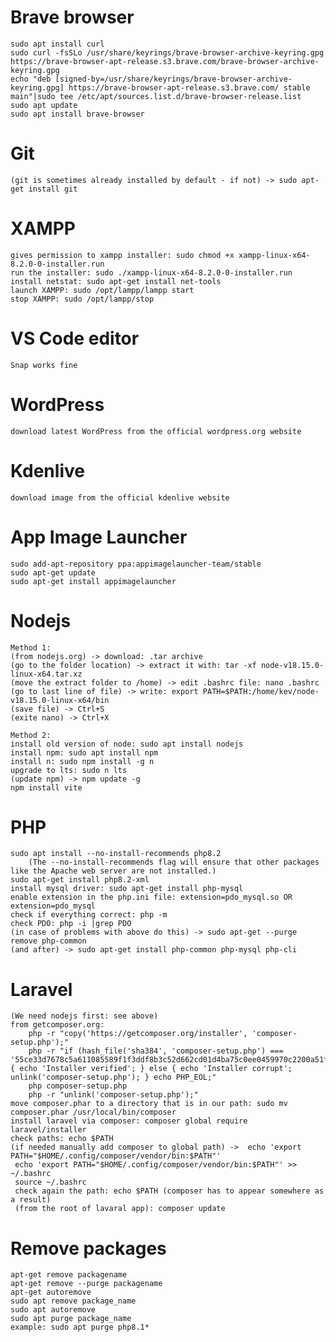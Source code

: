 # Brave browser
	sudo apt install curl
	sudo curl -fsSLo /usr/share/keyrings/brave-browser-archive-keyring.gpg https://brave-browser-apt-release.s3.brave.com/brave-browser-archive-keyring.gpg
	echo "deb [signed-by=/usr/share/keyrings/brave-browser-archive-keyring.gpg] https://brave-browser-apt-release.s3.brave.com/ stable main"|sudo tee /etc/apt/sources.list.d/brave-browser-release.list
	sudo apt update
	sudo apt install brave-browser
	
# Git
	(git is sometimes already installed by default - if not) -> sudo apt-get install git

# XAMPP
	gives permission to xampp installer: sudo chmod +x xampp-linux-x64-8.2.0-0-installer.run
	run the installer: sudo ./xampp-linux-x64-8.2.0-0-installer.run
	install netstat: sudo apt-get install net-tools
	launch XAMPP: sudo /opt/lampp/lampp start
	stop XAMPP: sudo /opt/lampp/stop
	
# VS Code editor
	Snap works fine

# WordPress
	download latest WordPress from the official wordpress.org website

# Kdenlive
	download image from the official kdenlive website

# App Image Launcher
	sudo add-apt-repository ppa:appimagelauncher-team/stable
	sudo apt-get update
	sudo apt-get install appimagelauncher
	
# Nodejs
	Method 1:
	(from nodejs.org) -> download: .tar archive
	(go to the folder location) -> extract it with: tar -xf node-v18.15.0-linux-x64.tar.xz
	(move the extract folder to /home) -> edit .bashrc file: nano .bashrc
	(go to last line of file) -> write: export PATH=$PATH:/home/kev/node-v18.15.0-linux-x64/bin
	(save file) -> Ctrl+S
	(exite nano) -> Ctrl+X
	
	Method 2:
	install old version of node: sudo apt install nodejs
	install npm: sudo apt install npm
	install n: sudo npm install -g n
	upgrade to lts: sudo n lts
	(update npm) -> npm update -g
	npm install vite
	
# PHP
	sudo apt install --no-install-recommends php8.2
		(The --no-install-recommends flag will ensure that other packages like the Apache web server are not installed.)
	sudo apt-get install php8.2-xml
	install mysql driver: sudo apt-get install php-mysql
	enable extension in the php.ini file: extension=pdo_mysql.so OR extension=pdo_mysql
	check if everything correct: php -m
	check PDO: php -i |grep PDO
	(in case of problems with above do this) -> sudo apt-get --purge remove php-common
	(and after) -> sudo apt-get install php-common php-mysql php-cli
	
# Laravel
	(We need nodejs first: see above)
	from getcomposer.org:
		php -r "copy('https://getcomposer.org/installer', 'composer-setup.php');"
		php -r "if (hash_file('sha384', 'composer-setup.php') === '55ce33d7678c5a611085589f1f3ddf8b3c52d662cd01d4ba75c0ee0459970c2200a51f492d557530c71c15d8dba01eae') { echo 'Installer verified'; } else { echo 'Installer corrupt'; unlink('composer-setup.php'); } echo PHP_EOL;"
		php composer-setup.php
		php -r "unlink('composer-setup.php');"
	move composer.phar to a directory that is in our path: sudo mv composer.phar /usr/local/bin/composer
	install laravel via composer: composer global require laravel/installer
	check paths: echo $PATH
	(if needed manually add composer to global path) ->  echo 'export PATH="$HOME/.config/composer/vendor/bin:$PATH"'
	 echo 'export PATH="$HOME/.config/composer/vendor/bin:$PATH"' >> ~/.bashrc
	 source ~/.bashrc
	 check again the path: echo $PATH (composer has to appear somewhere as a result)
	 (from the root of lavaral app): composer update

# Remove packages
	apt-get remove packagename
	apt-get remove --purge packagename
	apt-get autoremove
	sudo apt remove package_name
	sudo apt autoremove
	sudo apt purge package_name
	example: sudo apt purge php8.1*
